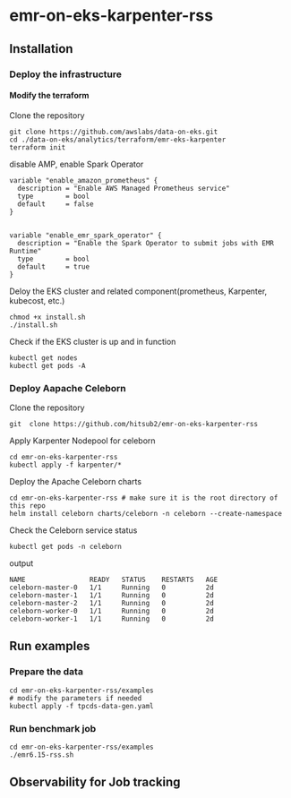 # emr-on-eks-karpenter-rss

## Installation

### Deploy the infrastructure

#### Modify the terraform

Clone the repository

```shell
git clone https://github.com/awslabs/data-on-eks.git
cd ./data-on-eks/analytics/terraform/emr-eks-karpenter
terraform init
```

disable AMP, enable Spark Operator

```shell
variable "enable_amazon_prometheus" {
  description = "Enable AWS Managed Prometheus service"
  type        = bool
  default     = false
}


variable "enable_emr_spark_operator" {
  description = "Enable the Spark Operator to submit jobs with EMR Runtime"
  type        = bool
  default     = true
}
```


Deloy the EKS cluster and related component(prometheus, Karpenter, kubecost, etc.)

```shell
chmod +x install.sh
./install.sh
```

Check if the EKS cluster is up and in function

```shell
kubectl get nodes
kubectl get pods -A
```


### Deploy Aapache Celeborn

Clone the repository
```shell
git  clone https://github.com/hitsub2/emr-on-eks-karpenter-rss
```

Apply Karpenter Nodepool for celeborn

```shell
cd emr-on-eks-karpenter-rss
kubectl apply -f karpenter/*
```

Deploy the Apache Celeborn charts
```shell
cd emr-on-eks-karpenter-rss # make sure it is the root directory of this repo
helm install celeborn charts/celeborn -n celeborn --create-namespace 
```

Check the Celeborn service status

```shell
kubectl get pods -n celeborn
```

output

```shell
NAME                READY   STATUS    RESTARTS   AGE
celeborn-master-0   1/1     Running   0          2d
celeborn-master-1   1/1     Running   0          2d
celeborn-master-2   1/1     Running   0          2d
celeborn-worker-0   1/1     Running   0          2d
celeborn-worker-1   1/1     Running   0          2d
```

## Run examples

### Prepare the data

```shell
cd emr-on-eks-karpenter-rss/examples
# modify the parameters if needed
kubectl apply -f tpcds-data-gen.yaml
```

### Run benchmark job

```shell
cd emr-on-eks-karpenter-rss/examples
./emr6.15-rss.sh
```

## Observability for Job tracking